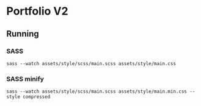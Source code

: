 # Portfolio V2

## Running

### SASS

```console
sass --watch assets/style/scss/main.scss assets/style/main.css
```

### SASS minify

```console
sass --watch assets/style/scss/main.scss assets/style/main.min.css --style compressed
```
